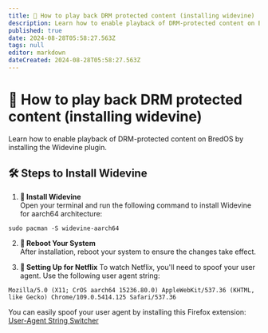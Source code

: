 ```yaml
---
title: 🎥 How to play back DRM protected content (installing widevine)
description: Learn how to enable playback of DRM-protected content on BredOS by installing the Widevine plugin
published: true
date: 2024-08-28T05:58:27.563Z
tags: null
editor: markdown
dateCreated: 2024-08-28T05:58:27.563Z
---
```


# 🎥 How to play back DRM protected content (installing widevine)

Learn how to enable playback of DRM-protected content on BredOS by installing the Widevine plugin.

## 🛠️ Steps to Install Widevine

1. **🔧 Install Widevine**\
   Open your terminal and run the following command to install Widevine for aarch64 architecture:

```
sudo pacman -S widevine-aarch64
```

2. **🔄 Reboot Your System**\
   After installation, reboot your system to ensure the changes take effect.

3. **🍿 Setting Up for Netflix**
   To watch Netflix, you'll need to spoof your user agent. Use the following user agent string:

```
Mozilla/5.0 (X11; CrOS aarch64 15236.80.0) AppleWebKit/537.36 (KHTML, like Gecko) Chrome/109.0.5414.125 Safari/537.36
```

You can easily spoof your user agent by installing this Firefox extension: [User-Agent String Switcher](https://addons.mozilla.org/en-GB/firefox/addon/user-agent-string-switcher/)
